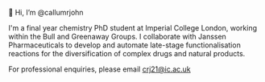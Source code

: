 👋 Hi, I’m @callumrjohn

I'm a final year chemistry PhD student at Imperial College London, working within the Bull and Greenaway Groups.
I collaborate with Janssen Pharmaceuticals to develop and automate late-stage functionalisation reactions for the diversification of complex drugs and natural products. 

For professional enquiries, please email crj21@ic.ac.uk
